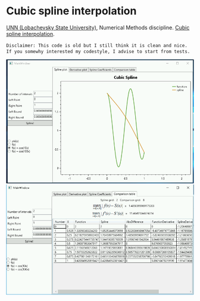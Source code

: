 Cubic spline interpolation
=============

[UNN (Lobachevsky State University)](http://eng.unn.ru/), Numerical Methods discipline. [Cubic spline interpolation](https://en.wikiversity.org/wiki/Cubic_Spline_Interpolation).

```
Disclaimer: This code is old but I still think it is clean and nice. 
If you somewhy interested my codestyle, I advise to start from tests.
```

![screenshot1](./screenshot.png)
![screenshot2](./screenshot2.png)

